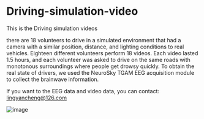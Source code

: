 # Driving-simulation-video
This is the Driving simulation videos

there are 18 volunteers to drive in a simulated environment that had a camera with a similar position, distance, and lighting conditions to real vehicles. Eighteen different volunteers perform 18 videos. Each video lasted 1.5 hours, and each volunteer was asked to drive on the same roads with monotonous surroundings where people get drowsy quickly. To obtain the real state of drivers, we used the NeuroSky TGAM EEG acquisition module to collect the brainwave information. 


If you want to the EEG data and video data, you can contact: lingyancheng@126.com

![image](https://user-images.githubusercontent.com/38482567/162676183-2463c82d-f02a-4e9a-8ac0-784554ffd69c.png)
